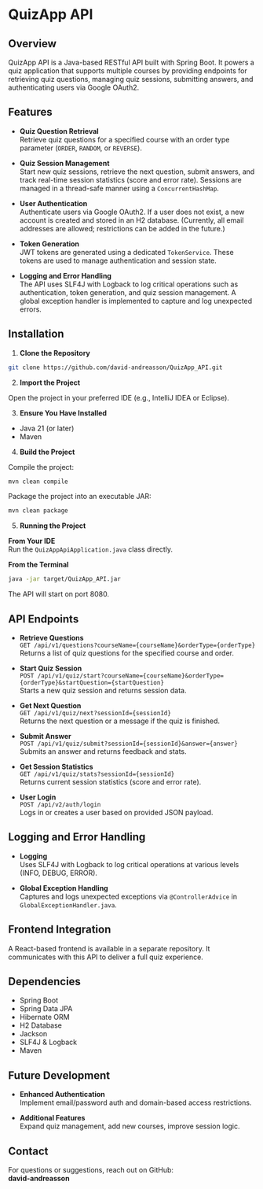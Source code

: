 # QuizApp API

## Overview

QuizApp API is a Java-based RESTful API built with Spring Boot. It powers a quiz application that supports multiple courses by providing endpoints for retrieving quiz questions, managing quiz sessions, submitting answers, and authenticating users via Google OAuth2.

## Features

- **Quiz Question Retrieval**  
  Retrieve quiz questions for a specified course with an order type parameter (`ORDER`, `RANDOM`, or `REVERSE`).

- **Quiz Session Management**  
  Start new quiz sessions, retrieve the next question, submit answers, and track real-time session statistics (score and error rate). Sessions are managed in a thread-safe manner using a `ConcurrentHashMap`.

- **User Authentication**  
  Authenticate users via Google OAuth2. If a user does not exist, a new account is created and stored in an H2 database. (Currently, all email addresses are allowed; restrictions can be added in the future.)

- **Token Generation**  
  JWT tokens are generated using a dedicated `TokenService`. These tokens are used to manage authentication and session state.

- **Logging and Error Handling**  
  The API uses SLF4J with Logback to log critical operations such as authentication, token generation, and quiz session management. A global exception handler is implemented to capture and log unexpected errors.


## Installation

1. **Clone the Repository**

```bash
git clone https://github.com/david-andreasson/QuizApp_API.git
```

2. **Import the Project**

Open the project in your preferred IDE (e.g., IntelliJ IDEA or Eclipse).

3. **Ensure You Have Installed**

- Java 21 (or later)  
- Maven

4. **Build the Project**

Compile the project:

```bash
mvn clean compile
```

Package the project into an executable JAR:

```bash
mvn clean package
```

5. **Running the Project**

**From Your IDE**  
Run the `QuizAppApiApplication.java` class directly.

**From the Terminal**

```bash
java -jar target/QuizApp_API.jar
```

The API will start on port 8080.

## API Endpoints

- **Retrieve Questions**  
  `GET /api/v1/questions?courseName={courseName}&orderType={orderType}`  
  Returns a list of quiz questions for the specified course and order.

- **Start Quiz Session**  
  `POST /api/v1/quiz/start?courseName={courseName}&orderType={orderType}&startQuestion={startQuestion}`  
  Starts a new quiz session and returns session data.

- **Get Next Question**  
  `GET /api/v1/quiz/next?sessionId={sessionId}`  
  Returns the next question or a message if the quiz is finished.

- **Submit Answer**  
  `POST /api/v1/quiz/submit?sessionId={sessionId}&answer={answer}`  
  Submits an answer and returns feedback and stats.

- **Get Session Statistics**  
  `GET /api/v1/quiz/stats?sessionId={sessionId}`  
  Returns current session statistics (score and error rate).

- **User Login**  
  `POST /api/v2/auth/login`  
  Logs in or creates a user based on provided JSON payload.

## Logging and Error Handling

- **Logging**  
  Uses SLF4J with Logback to log critical operations at various levels (INFO, DEBUG, ERROR).

- **Global Exception Handling**  
  Captures and logs unexpected exceptions via `@ControllerAdvice` in `GlobalExceptionHandler.java`.

## Frontend Integration

A React-based frontend is available in a separate repository. It communicates with this API to deliver a full quiz experience.

## Dependencies

- Spring Boot  
- Spring Data JPA  
- Hibernate ORM  
- H2 Database  
- Jackson  
- SLF4J & Logback  
- Maven

## Future Development

- **Enhanced Authentication**  
  Implement email/password auth and domain-based access restrictions.

- **Additional Features**  
  Expand quiz management, add new courses, improve session logic.

## Contact

For questions or suggestions, reach out on GitHub:  
**david-andreasson**
